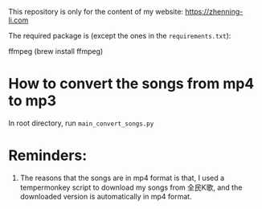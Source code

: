 This repository is only for the content of my website: https://zhenning-li.com

The required package is (except the ones in the `requirements.txt`):

ffmpeg (brew install ffmpeg)

# How to convert the songs from mp4 to mp3

In root directory, run `main_convert_songs.py`


# Reminders:

1. The reasons that the songs are in mp4 format is that, I used a tempermonkey script to download
   my songs from 全民K歌, and the downloaded version is automatically in mp4 format.
